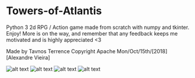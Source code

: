 # Towers-of-Atlantis
Python 3 2d RPG / Action game made from scratch with numpy and tkinter. Enjoy! More is on the way, and remember that any feedback keeps me motivated and is highly appreciated &lt;3


Made by Tavnos Terrence
Copyright Apache Mon/Oct/15th/[2018] [Alexandre Vieira]


![alt text](https://github.com/Tavnos/Towers-of-Atlantis/edit/master/ToA_B.png)
![alt text](https://github.com/Tavnos/Towers-of-Atlantis/edit/master/ToA_C.png)
![alt text](https://github.com/Tavnos/Towers-of-Atlantis/edit/master/ToA_D.png)
![alt text](https://github.com/Tavnos/Towers-of-Atlantis/edit/master/ToA_E.png)
